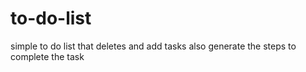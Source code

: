 # to-do-list
simple to do list that deletes and add tasks also generate the steps to complete the task

